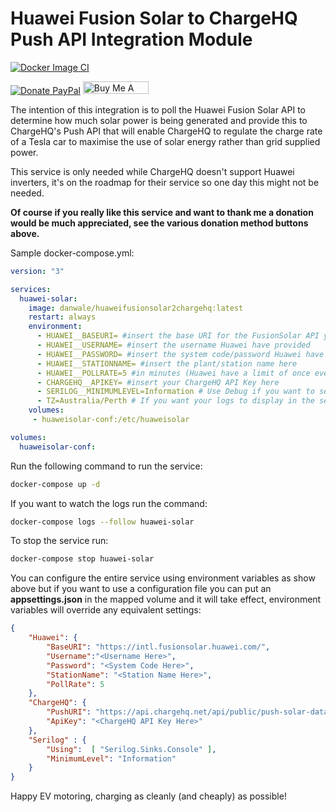 # Huawei Fusion Solar to ChargeHQ Push API Integration Module

[![Docker Image CI](https://github.com/danwale/HuaweiFusionSolar-ChargeHQ-Integration/actions/workflows/docker-image.yml/badge.svg?branch=main)](https://github.com/danwale/HuaweiFusionSolar-ChargeHQ-Integration/actions/workflows/docker-image.yml)

[![Donate PayPal](https://img.shields.io/badge/Donate-PayPal-green.svg)](https://paypal.me/danwale?country.x=AU&locale.x=en_AU) <a href="https://www.buymeacoffee.com/danwale" target="_blank"><img src="https://cdn.buymeacoffee.com/buttons/v2/default-blue.png" alt="Buy Me A Coffee" style="height: 20px !important;width: 105px !important;" ></a>

The intention of this integration is to poll the Huawei Fusion Solar API to determine how much solar power is being generated and provide this to ChargeHQ's Push API that will enable ChargeHQ to regulate the charge rate of a Tesla car to maximise the use of solar energy rather than grid supplied power.

This service is only needed while ChargeHQ doesn't support Huawei inverters, it's on the roadmap for their service so one day this might not be needed.

**Of course if you really like this service and want to thank me a donation would be much appreciated, see the various donation method buttons above.**

Sample docker-compose.yml:

```yaml
version: "3"

services:
  huawei-solar:
    image: danwale/huaweifusionsolar2chargehq:latest
    restart: always
    environment:
      - HUAWEI__BASEURI= #insert the base URI for the FusionSolar API you're setup on e.g.: https://intl.fusionsolar.huawei.com/
      - HUAWEI__USERNAME= #insert the username Huawei have provided
      - HUAWEI__PASSWORD= #insert the system code/password Huawei have issued
      - HUAWEI__STATIONNAME= #insert the plant/station name here
      - HUAWEI__POLLRATE=5 #in minutes (Huawei have a limit of once every 5 minutes)
      - CHARGEHQ__APIKEY= #insert your ChargeHQ API Key here
      - SERILOG__MINIMUMLEVEL=Information # Use Debug if you want to see information on message payloads
      - TZ=Australia/Perth # If you want your logs to display in the servers local timezone rather than UTC set the TZ environment variable to suit
    volumes:
     - huaweisolar-conf:/etc/huaweisolar

volumes:
  huaweisolar-conf:

```

Run the following command to run the service:

```bash
docker-compose up -d
```

If you want to watch the logs run the command:

```bash
docker-compose logs --follow huawei-solar
```

To stop the service run:

```bash
docker-compose stop huawei-solar
```

You can configure the entire service using environment variables as show above but if you want to use a configuration file you can put an **appsettings.json** in the mapped volume and it will take effect, environment variables will override any equivalent settings:

```json
{
    "Huawei": {
        "BaseURI": "https://intl.fusionsolar.huawei.com/",
        "Username":"<Username Here>",
        "Password": "<System Code Here>",
        "StationName": "<Station Name Here>",
        "PollRate": 5
    },
    "ChargeHQ": {
        "PushURI": "https://api.chargehq.net/api/public/push-solar-data",
        "ApiKey": "<ChargeHQ API Key Here>"
    },
    "Serilog" : {
        "Using":  [ "Serilog.Sinks.Console" ],
        "MinimumLevel": "Information"
    }
}
```

Happy EV motoring, charging as cleanly (and cheaply) as possible!
